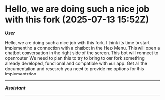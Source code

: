 <!-- Generated by SpecStory -->

# Hello, we are doing such a nice job with this fork (2025-07-13 15:52Z)

_**User**_

Hello, we are doing such a nice job with this fork. I think its time to start implementing a connection with a chatbot in the Help Menu. This will open a chatbot conversation in the right side of the screen. This bot will connect to openrouter. We need to plan this to try to bring to our fork something already developed, functional and compatible with our app.
Get all the documentation and research you need to provide me options for this implementation.

---

_**Assistant**_

---
